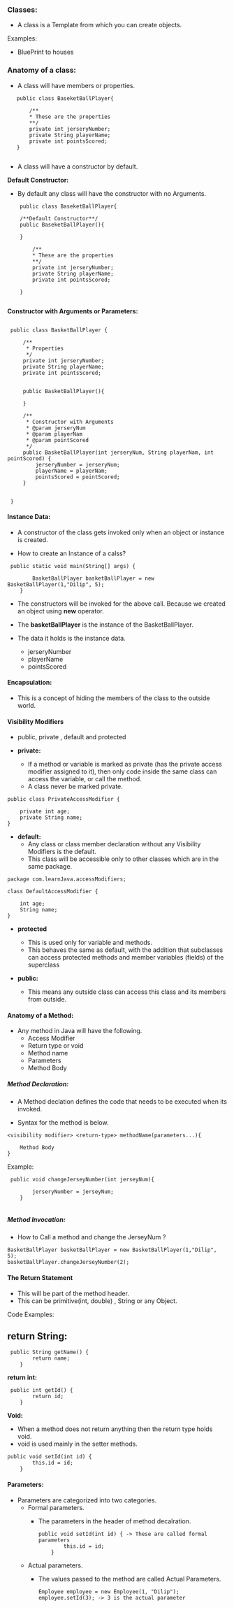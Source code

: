 
### Classes:

-   A class is a Template from which you can create objects.

Examples:  

-   BluePrint to houses


### Anatomy of a class:

 -  A class will have members or properties.
 
 ```aidl
    public class BaseketBallPlayer{
    
        /**
        * These are the properties
        **/
        private int jerseryNumber;
        private String playerName;
        private int pointsScored;
    }
    
```

 -  A class will have a constructor by default.
 
 **Default Constructor:**  
 
 -   By default any class will have the constructor with no Arguments.
 
 
 ```aidl
     public class BaseketBallPlayer{
     
     /**Default Constructor**/
     public BaseketBallPlayer(){
     
     }
     
         /**
         * These are the properties
         **/
         private int jerseryNumber;
         private String playerName;
         private int pointsScored;
         
     }
     
 ```
 
 **Constructor with Arguments or Parameters:**
 
 ```aidl
 
  public class BasketBallPlayer {
  
      /**
       * Properties
       */
      private int jerseryNumber;
      private String playerName;
      private int pointsScored;
  
  
      public BasketBallPlayer(){
  
      }
  
      /**
       * Constructor with Arguments
       * @param jerseryNum
       * @param playerNam
       * @param pointScored
       */
      public BasketBallPlayer(int jerseryNum, String playerNam, int pointScored) {
          jerseryNumber = jerseryNum;
          playerName = playerNam;
          pointsScored = pointScored;
      }
      
  
  }

```

#### Instance Data:

-   A constructor of the class gets invoked only when an object or instance is created.

-   How to create an Instance of a calss?

```aidl
 public static void main(String[] args) {

        BasketBallPlayer basketBallPlayer = new BasketBallPlayer(1,"Dilip", 5);
    }
```

-   The constructors will be invoked for the above call. Because we created an object using **new** operator.

-   The **basketBallPlayer** is the instance of the BasketBallPlayer.
-   The data it holds is the instance data.
    -   jerseryNumber
    -   playerName
    -   pointsScored

#### Encapsulation:

-   This is a concept of hiding the members of the class to the outside world.

#### Visibility Modifiers

-   public, private , default and protected


    
-   **private:**
    -   If a method or variable is marked as private (has the private access modifier assigned to it), then only code inside the same class can access the variable, or call the method.
    -   A class never be marked private.
    
```aidl
public class PrivateAccessModifier {

    private int age;
    private String name;
}

```
          
-   **default:**
    -   Any class or class member declaration without any Visibility Modifiers is the default.
    -   This class will be accessible only to other classes which are in the same package.

```aidl
package com.learnJava.accessModifiers;

class DefaultAccessModifier {

    int age;
    String name;
}

```

-   **protected**
    -   This is used only for variable and methods.
    -   This behaves the same as default, with the addition that subclasses can access protected methods and member variables (fields) of the superclass
    
-   **public:**
    -   This means any outside class can access this class and its members from outside.

#### Anatomy of a Method:

-   Any method in Java will have the following.
    -   Access Modifier
    -   Return type or void
    -   Method name
    -   Parameters
    -   Method Body
    

##### Method Declaration:

-   A Method declation defines the code that needs to be executed when its invoked.

-   Syntax for the method is below.

```aidl
<visibility modifier> <return-type> methodName(parameters...){

    Method Body
}

```

Example:  

```
 public void changeJerseyNumber(int jerseyNum){

        jerseryNumber = jerseyNum;
    }
    
```

##### Method Invocation:

-   How to Call a method and change the JerseyNum ?
 
 ```aidl
 BasketBallPlayer basketBallPlayer = new BasketBallPlayer(1,"Dilip", 5);
 basketBallPlayer.changeJerseyNumber(2);
```

#### The Return Statement

-   This will be part of the method header.
-   This can be primitive(int, double) , String or any Object.

Code Examples:    

**return String:**
-   
```aidl
 public String getName() {
        return name;
    }

```

**return int:**

```aidl
 public int getId() {
        return id;
    }
```

**Void:**

-   When a method does not return anything then the return type holds void.
-   void is used mainly in the setter methods.
    
    
```aidl
public void setId(int id) {
        this.id = id;
    }
```
    
#### Parameters:

-   Parameters are categorized into two categories.
    -   Formal parameters.
        -   The parameters in the header of method decalration.
        
            ```aidl
            public void setId(int id) { -> These are called formal parameters
                    this.id = id;
                }
            
            ```
    -   Actual parameters.
        -   The values passed to the  method are called Actual Parameters.
        
            ```aidl
            Employee employee = new Employee(1, "Dilip");
            employee.setId(3); -> 3 is the actual parameter
    
             ```
 